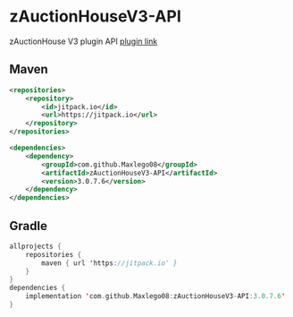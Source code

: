 # zAuctionHouseV3-API

zAuctionHouse V3 plugin API <a href="https://groupez.xyz/resources/zauctionhouse.1">plugin link</a>

## Maven

```xml
<repositories>
	<repository>
		<id>jitpack.io</id>
		<url>https://jitpack.io</url>
	</repository>
</repositories>

<dependencies>
	<dependency>
		<groupId>com.github.Maxlego08</groupId>
		<artifactId>zAuctionHouseV3-API</artifactId>
		<version>3.0.7.6</version>
	</dependency>
</dependencies>
```
## Gradle

```kts
allprojects {
	repositories {
		maven { url 'https://jitpack.io' }
	}
}
dependencies {
	implementation 'com.github.Maxlego08:zAuctionHouseV3-API:3.0.7.6'
}
```
